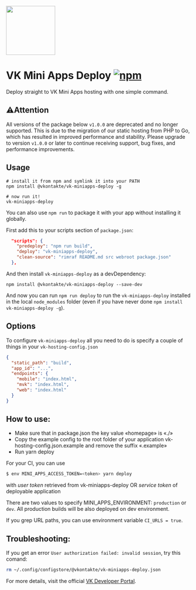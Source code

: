 [<img width="134" src="https://sun9-30.userapi.com/IMLu3sXowImUG-VtL34AqHT4qIUBapkCO0dyhA/bz55lWspvOk.svg">](https://vk.com/services)

# VK Mini Apps Deploy [![npm][npm]][npm-url]

Deploy straight to VK Mini Apps hosting with one simple command.

## ⚠️Attention 
All versions of the package below `v1.0.0` are deprecated and no longer supported. This is due to the migration of our static hosting from PHP to Go, which has resulted in improved performance and stability. Please upgrade to version `v1.0.0` or later to continue receiving support, bug fixes, and performance improvements.

## Usage

```
# install it from npm and symlink it into your PATH
npm install @vkontakte/vk-miniapps-deploy -g

# now run it!
vk-miniapps-deploy
```

You can also use `npm run` to package it with your app without installing it globally.

First add this to your scripts section of `package.json`:

```JSON
  "scripts": {
    "predeploy": "npm run build",
    "deploy": "vk-miniapps-deploy",
    "clean-source": "rimraf README.md src webroot package.json"
  },
```

And then install `vk-miniapps-deploy` as a devDependency:

```
npm install @vkontakte/vk-miniapps-deploy --save-dev
```

And now you can run `npm run deploy` to run the `vk-miniapps-deploy` installed in the local `node_modules` folder (even if you have never done `npm install vk-miniapps-deploy -g`).

## Options

To configure `vk-miniapps-deploy` all you need to do is specify a couple of things in your `vk-hosting-config.json`

```JSON
{
  "static_path": "build",
  "app_id": "...",
  "endpoints": {
    "mobile": "index.html",
    "mvk": "index.html",
    "web": "index.html"
  }
}
```

## How to use:

- Make sure that in package.json the key value «homepage» is «./»
- Copy the example config to the root folder of your application vk-hosting-config.json.example
  and remove the suffix «.example»
- Run yarn deploy

For your CI, you can use

```bash
$ env MINI_APPS_ACCESS_TOKEN=<token> yarn deploy
```

with _user token_ retrieved from vk-miniapps-deploy OR _service token_ of deployable application

There are two values to specify MINI_APPS_ENVIRONMENT: `production` or `dev`.
All production builds will be also deployed on dev environment.

If you grep URL paths, you can use environment variable `CI_URLS = true`.

## Troubleshooting:

If you get an error `User authorization failed: invalid session`, try this comand:

```bash
rm ~/.config/configstore/@vkontakte/vk-miniapps-deploy.json
```

[npm]: https://img.shields.io/npm/v/@vkontakte/vk-miniapps-deploy.svg
[npm-url]: https://npmjs.com/package/@vkontakte/vk-miniapps-deploy

For more details, visit the official [VK Developer Portal](https://dev.vk.com/mini-apps/development/hosting/overview).

